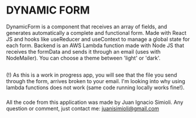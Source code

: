# DYNAMIC FORM

DynamicForm is a component that receives an array of fields, and generates automatically a complete and functional form.
Made with React JS and hooks like useReducer and useContext to manage a global state for each form.
Backend is an AWS Lambda function made with Node JS that receives the formData and sends it through an email (uses with NodeMailer).
You can choose a theme between 'light' or 'dark'.

## 

(!) As this is a work in progress app, you will see that the file you send through the form, arrives broken to your email. 
I'm looking into why using lambda functions does not work (same code running locally works fine!).

### 

All the code from this application was made by Juan Ignacio Simioli.
Any question or comment, just contact me: juanisimioli@gmail.com

